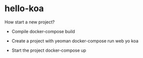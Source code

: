 # hello-koa


How start a new project?

- Compile
    docker-compose build
    
- Create a project with yeoman 
    docker-compose run web yo koa
     
- Start the project
    docker-compose up
